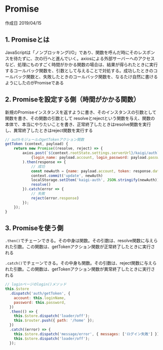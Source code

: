 # Promise

作成日 2019/04/15

## 1. Promiseとは

JavaScriptは「ノンブロッキングI/O」であり、関数を呼んだ時にそのレスポンスを待たずに、次の行へと進んでいく。axiosによる外部サーバーへのアクセスなど、処理にものすごく時間がかかる関数の場合は、結果が得られたときに実行するコールバック関数を、引数として与えることで対処する。成功したときのコールバック関数と、失敗したときのコールバック関数を、なるたけ自然に書けるようにしたのがPromiseである

## 2. Promiseを設定する側（時間がかかる関数）

新規のPromiseインスタンスを返すように書き、そのインスタンスの引数として関数を書き、その関数の引数として resolveとrejectという関数を与え、関数の本体で、本当にやりたいことを書き、正常終了したときはresolve関数を実行し、異常終了したときはreject関数を実行する

```javascript
// authモジュールのgetTokenアクション関数
getToken (context, payload) {
    return new Promise((resolve, reject) => {
        axios.post(`${context.rootState.settings.serverUrl}/kaigi/auth`,
            {login_name: payload.account, login_password: payload.password}
        ).then(response => {
            // 成功
            const newAuth = {name: payload.account, token: response.data.token}
            context.commit('update', newAuth)
            localStorage.setItem('kaigi-auth', JSON.stringify(newAuth))
            resolve()
        }).catch(error => {
            // 失敗
            reject(error.response)
        });
    });
}
```

## 3. Promiseを使う側

`.then()`でチェーンできる。その中身は関数。その引数は、resolve関数に与えられた引数。この関数は、getTokenアクション関数が正常終了したときに実行される

`.catch()`でチェーンできる。その中身も関数。その引数は、reject関数に与えられた引数。この関数は、getTokenアクション関数が異常終了したときに実行される

```javascript
// loginページのlogin()メソッド
this.$store
  .dispatch('auth/getToken', {
    account: this.loginName,
    password: this.password,
  })
  .then(() => {
    this.$store.dispatch('loader/off');
    this.$router.push({ path: '/home' });
  })
  .catch((error) => {
    this.$store.dispatch('message/error', { messages: ['ログイン失敗'] });
    this.$store.dispatch('loader/off');
  });
```
